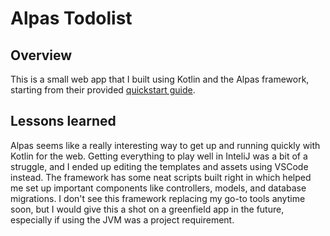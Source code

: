 # Alpas Todolist

## Overview
This is a small web app that I built using Kotlin and the Alpas framework, starting from their provided [quickstart guide](https://alpas.dev/docs/quick-start-guide-todo-list).

## Lessons learned
Alpas seems like a really interesting way to get up and running quickly with Kotlin for the web. Getting everything to play well in InteliJ was a bit of a struggle, and I ended up editing the templates and assets using VSCode instead. The framework has some neat scripts built right in which helped me set up important components like controllers, models, and database migrations. I don't see this framework replacing my go-to tools anytime soon, but I would give this a shot on a greenfield app in the future, especially if using the JVM was a project requirement.
